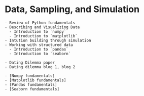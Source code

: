 # Data, Sampling, and Simulation

```{topic} Learning Objectives
- Review of Python fundamentals
- Describing and Visualizing Data
  - Introduction to `numpy`
  - Introduction to `matplotlib`
- Intution building through simulation
- Working with structured data
  - Introduction to `pandas`
  - Introduction to `seaborn`
```

```{topic} Readings/Videos
- Dating Dilemma paper
- Dating dilemma blog 1, blog 2
```

```{topic} Resources
- [Numpy fundamentals]
- [Matplotlib fundamentals]
- [Pandas fundamentals]
- [Seaborn fundamentals]
```
